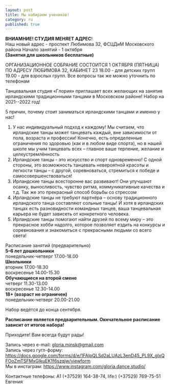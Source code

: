 ```yaml
---
layout: post
title: Мы набираем учеников!
category: ru
published: true
---
```


**ВНИАМНИЕ! СТУДИЯ МЕНЯЕТ АДРЕС**!   
Наш новый адрес - проспект Любимова 32, ФСЦДиМ Московского района
Начало занятий - 1 октября  
**(Занятия для школьников бесплатные)**  

ОРГАНИЗАЦИОННОЕ СОБРАНИЕ СОСТОИТСЯ 1 ОКТЯБРЯ (ПЯТНИЦА) ПО АДРЕСУ ЛЮБИМОВА 32, КАБИНЕТ 23
18.00 - для детских групп
19.00 - для взрослых групп.
Все вопросы так же можно уточнить по телефонам

Танцевальная студия «Глория» приглашает всех желающих на занятия ирландскими традиционными танцами в Московском районе! Набор на 2021--2022 год!

5 причин, почему стоит заниматься ирландскими танцами и именно у нас!

1. У нас индивидуальный подход к каждому! Мы считаем, что ирландские танцы может танцевать каждый, вне зависимости от пола, возраста и профессии! Конечно, есть определенные ограничения по здоровью (как и в любом виде спорта), но в нашей школе мы учим танцевать всех – главное ваше терпение, желание и целеустремлённость 
2. Ирландские танцы - это искусство и спорт одновременно! С одной стороны, это возможность танцевать невероятной красоты и легкости танцы – с другой, соревноваться, стремиться к победе и самосовершенствоваться!    
3. Ирландские танцы всесторонне вас развивают! Они улучшают осанку, выносливость, чувство ритма, коммуникативные качества и т.д. Так же это прекрасный способ борьбы со стрессом   
4. Ирландские танцы не требуют партнёра – основу традиционного ирландского танца составляют сольные танцы! И хотя в ирландских танцах есть разновидности командных танцев, ваша танцевальная карьера не будет зависеть от конкретного человека.   
5. Ирландские танцы помогают найти друзей по всему миру – это прекрасное хобби надолго, которое позволяет ездить на конкурсы и соревнования и знакомиться с прекрасными людьми со всего света!
 

Расписание занятий (предварительно)       
**5–6 лет дошкольники**    
понедельник-четверг 17.00-18.00      
**Школьники**  
вторник    17.00-18.30      
воскресенье 14.00-15.30    
**Обучающиеся на второй смене**  
четверг 11.30-13.00      
воскресенье 12.30-14.00      
**18+ (возраст не ограничен)**  
понедельник-четверг 20.00-21.00    
  
Набор ведётся до конца сентября.  

**Расписание является предварительным. Окнчательное расписание зависит от итогов набора!**  
 
Приходите! Вам всегда будут рады!

Запись через e-mail: [gloria.minsk@gmail.com](mailto:gloria.minsk@gmail.com)  
Запись через гугл-форму: https://docs.google.com/forms/d/e/1FAIpQLSd2aLUAzL3enD45_PL9X_gIxQFOoZmTSFMxGIkuEK1f6szqjw/viewform  
Мы в инстаграм: https://www.instagram.com/gloria.dance.studio/  

Контактные телефоны: А1 (+37529) 164-38-74, life:) (+37529) 769-75-51 Евгения
